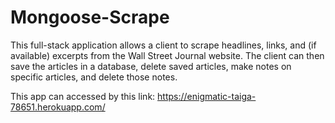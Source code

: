 # Mongoose-Scrape

This full-stack application allows a client to scrape headlines, links, and (if available) excerpts from the Wall Street 
Journal website. The client can then save the articles in a database, delete saved articles, make notes on specific articles, and delete those notes.

This app can accessed by this link:  https://enigmatic-taiga-78651.herokuapp.com/
